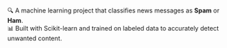 🔍 A machine learning project that classifies news messages as **Spam** or **Ham**.  
📊 Built with Scikit-learn and trained on labeled data to accurately detect unwanted content.
